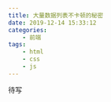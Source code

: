 ```yaml
---
title: 大量数据列表不卡顿的秘密
date: 2019-12-14 15:33:12
categories:
    - 前端
tags: 
    - html
    - css
    - js
---
```


待写